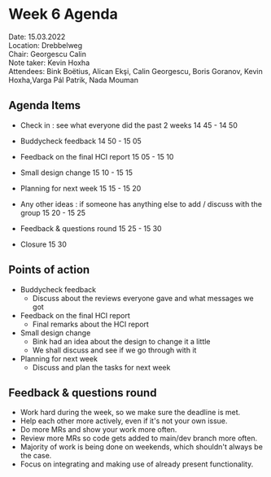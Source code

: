 # Week 6 Agenda


Date:           15.03.2022\
Location:       Drebbelweg\
Chair:          Georgescu Calin\
Note taker:     Kevin Hoxha\
Attendees:      Bink Boëtius, Alican Ekşi, Calin Georgescu, Boris Goranov, Kevin Hoxha,Varga Pál Patrik,
Nada Mouman

## Agenda Items

* Check in : see what everyone did the past 2 weeks 14 45 - 14 50

* Buddycheck feedback 14 50 - 15 05

* Feedback on the final HCI report 15 05 - 15 10

* Small design change 15 10 - 15 15

* Planning for next week 15 15 - 15 20

* Any other ideas : if someone has anything else to add / discuss with the group 15 20 - 15 25

* Feedback & questions round 15 25 - 15 30

* Closure 15 30

## Points of action 

- Buddycheck feedback
  - Discuss about the reviews everyone gave and what messages we got
- Feedback on the final HCI report 
  - Final remarks about the HCI report
- Small design change
  - Bink had an idea about the design to change it a little
  - We shall discuss and see if we go through with it
- Planning for next week
  - Discuss and plan the tasks for next week

## Feedback & questions round
- Work hard during the week, so we make sure the deadline is met.
- Help each other more actively, even if it's not your own issue.
- Do more MRs and show your work more often.
- Review more MRs so code gets added to main/dev branch more often.
- Majority of work is being done on weekends, which shouldn't always be the case.
- Focus on integrating and making use of already present functionality. <br>

